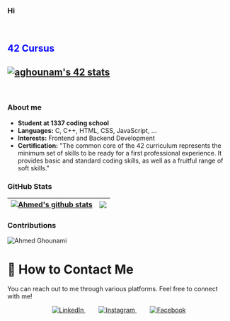 ### Hi
<br>
<div class="item">
<h2 style="color: blue" > 42 Cursus <h2>
 <a href="https://github.com/aghounami/badge42"><img src="https://badge.mediaplus.ma/black/aghounam"  style="margin-right: auto; margin-left: auto; "alt="aghounam's 42 stats"/></a>
</div>
<br>

### About me

- **Student at 1337 coding school** 
- **Languages:** C, C++, HTML, CSS, JavaScript, ...
- **Interests:** Frontend and Backend Development
- **Certification:** "The common core of the 42 curriculum represents the minimum set of skills to be ready for a first professional experience. It provides basic and standard coding skills, as well as a fruitful range of soft skills."

### GitHub Stats

| <a href="https://github.com/aghounami/github-readme-stats"><img align="center" src="https://github-readme-stats.vercel.app/api?username=aghounami&show_icons=true&include_all_commits=true&theme=buefy&hide_border=true" alt="Ahmed's github stats" /></a> | <a href="https://github.com/aghounami/github-readme-stats"><img align="center" src="https://github-readme-stats.vercel.app/api/top-langs/?username=aghounami&layout=compact&theme=buefy&hide_border=true" /></a> |
| ------------- | ------------- |

### Contributions

<img align="center" src="https://github-readme-stats.vercel.app/api?username=aghounami&show_icons=true&locale=en&theme=dark" alt="Ahmed Ghounami" />

# 📣 How to Contact Me

You can reach out to me through various platforms. Feel free to connect with me!

<p align="center">
  <a href="https://www.linkedin.com/in/ahmed-ghounami-a675b1294/" style="margin: 0 15px;">
    <img src="https://img.shields.io/badge/LinkedIn-0077B5?style=flat-square&logo=linkedin&logoColor=white" alt="LinkedIn">
  </a>
  <a href="" style="margin: 0 15px;">
    <img src="https://img.shields.io/badge/Instagram-E4405F?style=flat-square&logo=instagram&logoColor=white" alt="Instagram">
  </a>
  <a href="" style="margin: 0 15px;">
    <img src="https://img.shields.io/badge/Facebook-1877F2?style=flat-square&logo=facebook&logoColor=white" alt="Facebook">
  </a>
</p>
